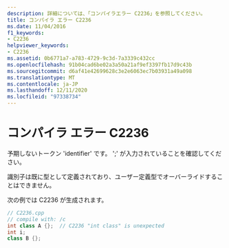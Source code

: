 ```yaml
---
description: 詳細については、「コンパイラエラー C2236」を参照してください。
title: コンパイラ エラー C2236
ms.date: 11/04/2016
f1_keywords:
- C2236
helpviewer_keywords:
- C2236
ms.assetid: 0b6771a7-a783-4729-9c3d-7a3339c432cc
ms.openlocfilehash: 91b04cad6be02a3a50a21af9ef3397fb17d9c43b
ms.sourcegitcommit: d6af41e42699628c3e2e6063ec7b03931a49a098
ms.translationtype: MT
ms.contentlocale: ja-JP
ms.lasthandoff: 12/11/2020
ms.locfileid: "97338734"
---
```

# <a name="compiler-error-c2236"></a>コンパイラ エラー C2236

予期しないトークン 'identifier' です。 ';' が入力されていることを確認してください。

識別子は既に型として定義されており、ユーザー定義型でオーバーライドすることはできません。

次の例では C2236 が生成されます。

```cpp
// C2236.cpp
// compile with: /c
int class A {};  // C2236 "int class" is unexpected
int i;
class B {};
```
